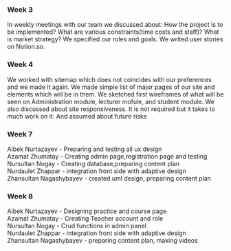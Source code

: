 <h3>Week 3</h3>
In weekly meetings with our team we discussed about: How the project is to be implemented?
What are various constraints(time costs and staff)? 
What is market strategy?
We specified our roles and goals.
We writed user stories on Notion.so.



<h3>Week 4</h3>
We worked with sitemap which does not coincides with our preferences and we made it again.
We made simple list of major pages of our site and elements which will be in them.
We sketched first wireframes of  what will be seen on Administration module, lecturer mofule, and student module.
We also discussed about site responsiveness. It is not required but it takes to much work on it.
And assumed about future risks
<h3>Week 7</h3>
Aibek Nurtazayev - Preparing and testing all ux design<br>
Azamat Zhumatay - Creating admin page,registration page and testing<br>
Nursultan Nogay - Creating database,preparing content plan<br>
Nurdaulet Zhappar - integration front side with adaptive design <br>
Zhansultan Nagashybayev - created uml design, preparing content plan<br>
 
<h3>Week 8</h3>
Aibek Nurtazayev - Designing practice and course page<br>
Azamat Zhumatay - Creating Teacher account and role<br>
Nursultan Nogay - Crud functions in admin panel<br>
Nurdaulet Zhappar - integration front side with adaptive design<br>
Zhansultan Nagashybayev - preparing content plan, making videos<br>

 
